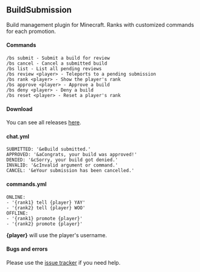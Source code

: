 ## BuildSubmission

Build management plugin for Minecraft. Ranks with customized commands for each promotion.

#### Commands

    /bs submit - Submit a build for review
    /bs cancel - Cancel a submitted build
    /bs list - List all pending reviews
    /bs review <player> - Teleports to a pending submission
    /bs rank <player> - Show the player's rank
    /bs approve <player> - Approve a build
    /bs deny <player> - Deny a build
    /bs reset <player> - Reset a player's rank

#### Download

You can see all releases [here](https://github.com/freddedotme/BuildSubmission/releases).

#### chat.yml

    SUBMITTED: '&eBuild submitted.'
    APPROVED: '&aCongrats, your build was approved!'
    DENIED: '&cSorry, your build got denied.'
    INVALID: '&cInvalid argument or command.'
    CANCEL: '&eYour submission has been cancelled.'
    
#### commands.yml

    ONLINE:
    - '{rank1} tell {player} YAY'
    - '{rank2} tell {player} WOO'
    OFFLINE:
    - '{rank1} promote {player}'
    - '{rank2} promote {player}'
    
**{player}** will use the player's username.

#### Bugs and errors

Please use the [issue tracker](https://github.com/freddedotme/BuildSubmission/issues) if you need help.
